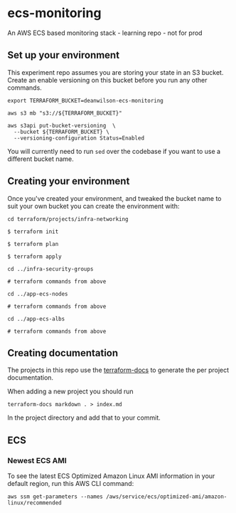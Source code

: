 # ecs-monitoring

An AWS ECS based monitoring stack - learning repo - not for prod

## Set up your environment

This experiment repo assumes you are storing your state in an S3 bucket. Create
an enable versioning on this bucket before you run any other commands.

    export TERRAFORM_BUCKET=deanwilson-ecs-monitoring

    aws s3 mb "s3://${TERRAFORM_BUCKET}"

    aws s3api put-bucket-versioning  \
      --bucket ${TERRAFORM_BUCKET} \
      --versioning-configuration Status=Enabled

You will currently need to run `sed` over the codebase if you want to
use a different bucket name.

## Creating your environment

Once you've created your environment, and tweaked the bucket name
to suit your own bucket you can create the environment with:

    cd terraform/projects/infra-networking

    $ terraform init

    $ terraform plan

    $ terraform apply

    cd ../infra-security-groups

    # terraform commands from above

    cd ../app-ecs-nodes

    # terraform commands from above

    cd ../app-ecs-albs

    # terraform commands from above

## Creating documentation

The projects in this repo use the [terraform-docs](https://github.com/segmentio/terraform-docs)
to generate the per project documentation.

When adding a new project you should run

    terraform-docs markdown . > index.md

In the project directory and add that to your commit.

## ECS

### Newest ECS AMI

To see the latest ECS Optimized Amazon Linux AMI information in your
default region, run this AWS CLI command:

    aws ssm get-parameters --names /aws/service/ecs/optimized-ami/amazon-linux/recommended
